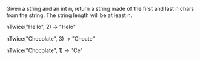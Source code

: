Given a string and an int n, return a string made of the first and last n chars from the string. The string length will be at least n.

nTwice("Hello", 2) → "Helo"

nTwice("Chocolate", 3) → "Choate"

nTwice("Chocolate", 1) → "Ce"
